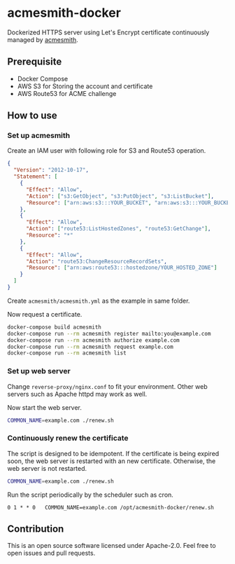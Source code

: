 # acmesmith-docker

Dockerized HTTPS server using Let's Encrypt certificate continuously managed by [acmesmith](https://github.com/sorah/acmesmith).

## Prerequisite

- Docker Compose
- AWS S3 for Storing the account and certificate
- AWS Route53 for ACME challenge

## How to use

### Set up acmesmith

Create an IAM user with following role for S3 and Route53 operation.

```json
{
  "Version": "2012-10-17",
  "Statement": [
    {
      "Effect": "Allow",
      "Action": ["s3:GetObject", "s3:PutObject", "s3:ListBucket"],
      "Resource": ["arn:aws:s3:::YOUR_BUCKET", "arn:aws:s3:::YOUR_BUCKET/cert"]
    },
    {
      "Effect": "Allow",
      "Action": ["route53:ListHostedZones", "route53:GetChange"],
      "Resource": "*"
    },
    {
      "Effect": "Allow",
      "Action": "route53:ChangeResourceRecordSets",
      "Resource": ["arn:aws:route53:::hostedzone/YOUR_HOSTED_ZONE"]
    }
  ]
}
```

Create `acmesmith/acmesmith.yml` as the example in same folder.

Now request a certificate.

```sh
docker-compose build acmesmith
docker-compose run --rm acmesmith register mailto:you@example.com
docker-compose run --rm acmesmith authorize example.com
docker-compose run --rm acmesmith request example.com
docker-compose run --rm acmesmith list
```

### Set up web server

Change `reverse-proxy/nginx.conf` to fit your environment.
Other web servers such as Apache httpd may work as well.

Now start the web server.

```sh
COMMON_NAME=example.com ./renew.sh
```

### Continuously renew the certificate

The script is designed to be idempotent.
If the certificate is being expired soon, the web server is restarted with an new certificate.
Otherwise, the web server is not restarted.

```sh
COMMON_NAME=example.com ./renew.sh
```

Run the script periodically by the scheduler such as cron.

```crontab
0 1 * * 0   COMMON_NAME=example.com /opt/acmesmith-docker/renew.sh
```

## Contribution

This is an open source software licensed under Apache-2.0.
Feel free to open issues and pull requests.

